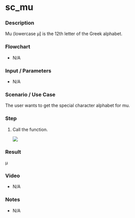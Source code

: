﻿# sc_mu

### Description

Mu (lowercase μ] is the 12th letter of the Greek alphabet.

### Flowchart

- N/A 

### Input / Parameters

- N/A

### Scenario / Use Case

The user wants to get the special character alphabet for mu.

### Step

1. Call the function.
    
    ![](../../../../document/function/SpecialCharacter/sc_mu1/sc_mu-step-1.png?raw=true)
 
### Result

 μ
 
### Video

- N/A

<!--[![Video](http://i.imgur.com/Ot5DWAW.png)](https://youtu.be/StTqXEQ2l-Y?t=35s)-->

### Notes

- N/A